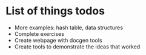 # List of things todos
- More examples: hash table, data structures
- Complete exercises
- Create webpage with docgen tools
- Create tools to demonstrate the ideas that worked